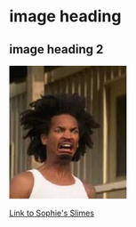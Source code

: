# image heading
## image heading 2

![](images.jpeg "Optional image title")

[Link to Sophie's Slimes](https://sophiesslimes.square.site/)
